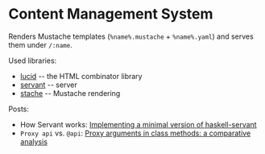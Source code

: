 # Content Management System

Renders Mustache templates (`%name%.mustache` + `%name%.yaml`) and serves
them under `/:name`.

Used libraries:

* [lucid](https://hackage.haskell.org/package/lucid) -- the HTML combinator library
* [servant](https://hackage.haskell.org/package/servant) -- server
* [stache](https://hackage.haskell.org/package/stache) -- Mustache rendering

Posts:

* How Servant works: [Implementing a minimal version of haskell-servant](https://www.well-typed.com/blog/2015/11/implementing-a-minimal-version-of-haskell-servant)
* `Proxy api` vs. `@api`: [Proxy arguments in class methods: a comparative analysis](https://ryanglscott.github.io/2019/02/06/proxy-arguments-in-class-methods/)
